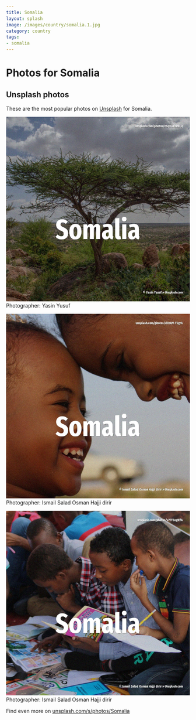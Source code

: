 ```yaml
---
title: Somalia
layout: splash
image: /images/country/somalia.1.jpg
category: country
tags:
- somalia
---
```

# Photos for Somalia
 
## Unsplash photos
These are the most popular photos on [Unsplash](https://unsplash.com) for Somalia.
 
![Somalia](/images/country/somalia.1.jpg)
Photographer:  Yasin Yusuf
 
![Somalia](/images/country/somalia.2.jpg)
Photographer:  Ismail Salad Osman Hajji dirir
 
![Somalia](/images/country/somalia.3.jpg)
Photographer:  Ismail Salad Osman Hajji dirir
 
Find even more on [unsplash.com/s/photos/Somalia](https://unsplash.com/s/photos/Somalia)
 
